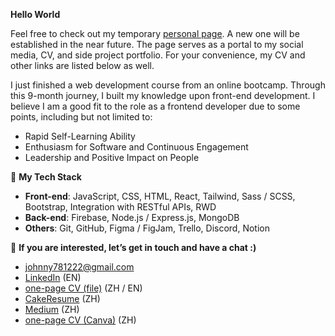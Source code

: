 **Hello World**

Feel free to check out my temporary [personal page](https://johnnyfang18.wixsite.com/my-site). A new one will be established in the near future. The page serves as a portal to my social media, CV, and side project portfolio. For your convenience, my CV and other links are listed below as well.

I just finished a web development course from an online bootcamp. Through this 9-month journey, I built my knowledge upon front-end development. I believe I am a good fit to the role as a frontend developer due to some points, including but not limited to:  
- Rapid Self-Learning Ability
- Enthusiasm for Software and Continuous Engagement
- Leadership and Positive Impact on People


🚀 **My Tech Stack**  
- **Front-end**: JavaScript, CSS, HTML, React, Tailwind, Sass / SCSS, Bootstrap, Integration with RESTful APIs, RWD
- **Back-end**: Firebase, Node.js / Express.js, MongoDB
- **Others**: Git, GitHub, Figma / FigJam, Trello, Discord, Notion


🤝 **If you are interested, let’s get in touch and have a chat :)**  
- johnny781222@gmail.com
- [LinkedIn](https://www.linkedin.com/in/johnny-fang-9356b2156) (EN)
- [one-page CV (file)](https://drive.google.com/drive/folders/10m2hvIlOhLOxOVe3m61wOZy6hF9oqvZT?usp=sharing) (ZH / EN)
- [CakeResume](https://www.cakeresume.com/s--mjcyH8zZBzfm2UWfa2RGUw--/johnny-fang-resume-chinese) (ZH)
- [Medium](https://medium.com/@johnnyfang_11536) (ZH)
- [one-page CV (Canva)](https://www.canva.com/design/DAFt3jp6oUQ/ayl5YfcX5ET8GlivsOvk5g/view?utm_content=DAFt3jp6oUQ&utm_campaign=designshare&utm_medium=link&utm_source=publishsharelink) (ZH)
